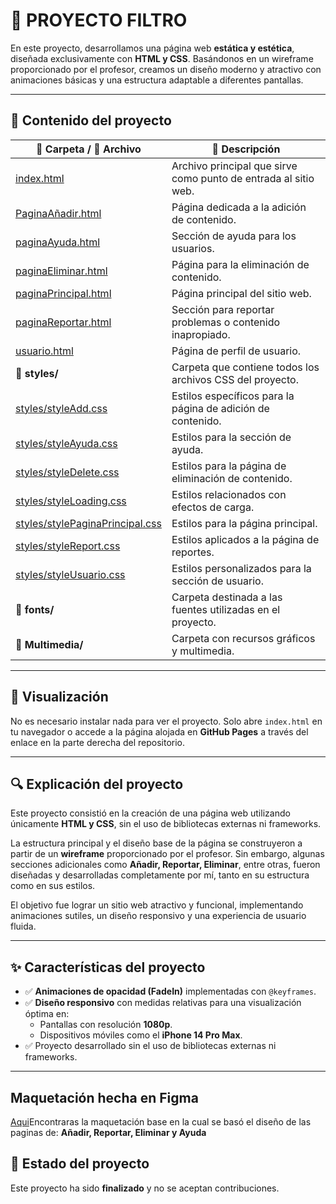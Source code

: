 # 🎨 **PROYECTO FILTRO**  

En este proyecto, desarrollamos una página web **estática y estética**, diseñada exclusivamente con **HTML y CSS**. Basándonos en un wireframe proporcionado por el profesor, creamos un diseño moderno y atractivo con animaciones básicas y una estructura adaptable a diferentes pantallas.  

---  

## 📂 **Contenido del proyecto**  

| 📁 Carpeta / 📄 Archivo | 📌 Descripción |
|----------------|-------------|
| [index.html](https://github.com/Mvteiio/Proyecto_HTML_S1_RomanMateo_VeraDavid/blob/master/index.html)| Archivo principal que sirve como punto de entrada al sitio web. |
| [PaginaAñadir.html](https://github.com/Mvteiio/Proyecto_HTML_S1_RomanMateo_VeraDavid/blob/master/PaginaA%C3%B1adir.html) | Página dedicada a la adición de contenido. |
| [paginaAyuda.html](https://github.com/Mvteiio/Proyecto_HTML_S1_RomanMateo_VeraDavid/blob/master/paginaAyuda.html) | Sección de ayuda para los usuarios. |
| [paginaEliminar.html](https://github.com/Mvteiio/Proyecto_HTML_S1_RomanMateo_VeraDavid/blob/master/paginaEliminar.html)  | Página para la eliminación de contenido. |
| [paginaPrincipal.html](https://github.com/Mvteiio/Proyecto_HTML_S1_RomanMateo_VeraDavid/blob/master/paginaPrincipal.html)  | Página principal del sitio web. |
| [paginaReportar.html](https://github.com/Mvteiio/Proyecto_HTML_S1_RomanMateo_VeraDavid/blob/master/paginaReportar.html)  | Sección para reportar problemas o contenido inapropiado. |
| [usuario.html](https://github.com/Mvteiio/Proyecto_HTML_S1_RomanMateo_VeraDavid/blob/master/usuario.html)  | Página de perfil de usuario. |
| **📁 styles/**  | Carpeta que contiene todos los archivos CSS del proyecto. |
| [styles/styleAdd.css](https://github.com/Mvteiio/Proyecto_HTML_S1_RomanMateo_VeraDavid/blob/master/styles/styleAdd.css)  | Estilos específicos para la página de adición de contenido. |
| [styles/styleAyuda.css](https://github.com/Mvteiio/Proyecto_HTML_S1_RomanMateo_VeraDavid/blob/master/styles/styleAyuda.css)  | Estilos para la sección de ayuda. |
| [styles/styleDelete.css](https://github.com/Mvteiio/Proyecto_HTML_S1_RomanMateo_VeraDavid/blob/master/styles/styleDelete.css)  | Estilos para la página de eliminación de contenido. |
| [styles/styleLoading.css](https://github.com/Mvteiio/Proyecto_HTML_S1_RomanMateo_VeraDavid/blob/master/styles/styleLoading.css)  | Estilos relacionados con efectos de carga. |
| [styles/stylePaginaPrincipal.css](https://github.com/Mvteiio/Proyecto_HTML_S1_RomanMateo_VeraDavid/blob/master/styles/stylePaginaPrincipal.css)  | Estilos para la página principal. |
| [styles/styleReport.css](https://github.com/Mvteiio/Proyecto_HTML_S1_RomanMateo_VeraDavid/blob/master/styles/styleReport.css)  | Estilos aplicados a la página de reportes. |
| [styles/styleUsuario.css](https://github.com/Mvteiio/Proyecto_HTML_S1_RomanMateo_VeraDavid/blob/master/styles/styleUsuario.css)  | Estilos personalizados para la sección de usuario. |
| **📁 fonts/**  | Carpeta destinada a las fuentes utilizadas en el proyecto. |
| **📁 Multimedia/**  | Carpeta con recursos gráficos y multimedia. |

---  

## 🚀 **Visualización**  

No es necesario instalar nada para ver el proyecto. Solo abre `index.html` en tu navegador o accede a la página alojada en **GitHub Pages** a través del enlace en la parte derecha del repositorio.  

---  

## 🔍 **Explicación del proyecto**  

Este proyecto consistió en la creación de una página web utilizando únicamente **HTML y CSS**, sin el uso de bibliotecas externas ni frameworks.  

La estructura principal y el diseño base de la página se construyeron a partir de un **wireframe** proporcionado por el profesor. Sin embargo, algunas secciones adicionales como **Añadir, Reportar, Eliminar**, entre otras, fueron diseñadas y desarrolladas completamente por mí, tanto en su estructura como en sus estilos.  

El objetivo fue lograr un sitio web atractivo y funcional, implementando animaciones sutiles, un diseño responsivo y una experiencia de usuario fluida.  

---  

## ✨ **Características del proyecto**  

- ✅ **Animaciones de opacidad (FadeIn)** implementadas con `@keyframes`.  
- ✅ **Diseño responsivo** con medidas relativas para una visualización óptima en:  
  - Pantallas con resolución **1080p**.  
  - Dispositivos móviles como el **iPhone 14 Pro Max**.  
- ✅ Proyecto desarrollado sin el uso de bibliotecas externas ni frameworks.  

---  

## **Maquetación hecha en Figma**

[Aqui](https://www.figma.com/design/rLjpfVfVB2Hk4mXwo9eHPs/Untitled?node-id=0-1&t=PGGgTBGUOReiKFJ0-1)Encontraras la maquetación base en la cual se basó el diseño de las paginas de: **Añadir, Reportar, Eliminar y Ayuda**

## 📌 **Estado del proyecto**  

Este proyecto ha sido **finalizado** y no se aceptan contribuciones.  